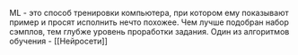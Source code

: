 ML - это способ тренировки компьютера, при котором ему показывают пример и просят исполнить нечто похожее. Чем лучше подобран набор сэмплов, тем глубже уровень проработки задания. Один из алгоритмов обучения - [[Нейросети]]